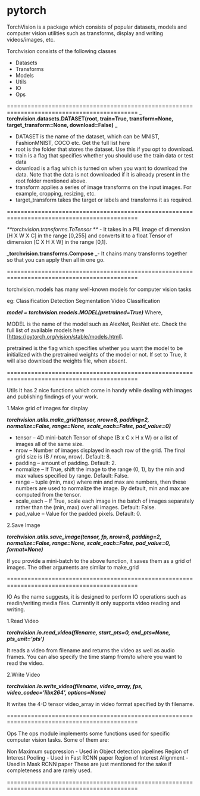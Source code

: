 # pytorch


TorchVision is a package which consists of popular datasets, models and computer vision utilities such as transforms, display and writing videos/images, etc.

Torchvision consists of the following classes

* Datasets
* Transforms
* Models
* Utils
* IO
* Ops

============================================================================================
_
**torchvision.datasets.DATASET(root, train=True, transform=None, target_transform=None, download=False)**
_

* DATASET is the name of the dataset, which can be MNIST, FashionMNIST, COCO etc. Get the full list here
* root is the folder that stores the dataset. Use this if you opt to download.
* train is a flag that specifies whether you should use the train data or test data
* download is a flag which is turned on when you want to download the data. Note that the data is not downloaded if it is already present in the root folder mentioned above.
* transform applies a series of image transforms on the input images. For example, cropping, resizing, etc.
* target_transform takes the target or labels and transforms it as required.

============================================================================================

_**torchvision.transforms.ToTensor **_ - It takes in a PIL image of dimension [H X W X C] in the range [0,255] and converts it to a float Tensor of dimension [C X H X W] in the range [0,1].

_**torchvision.transforms.Compose** _- It chains many transforms together so that you can apply then all in one go.

============================================================================================

torchvision.models has many well-known models for computer vision tasks

eg:
Classification
Detection
Segmentation
Video Classification

_**model = torchvision.models.MODEL(pretrained=True)**_
Where,

MODEL is the name of the model such as AlexNet, ResNet etc. Check the full list of available models here [https://pytorch.org/vision/stable/models.html].

pretrained is the flag which specifies whether you want the model to be initialized with the pretrained weights of the model or not. If set to True, it will also download the weights file, when absent.

============================================================================================

Utils
It has 2 nice functions which come in handy while dealing with images and publishing findings of your work.

1.Make grid of images for display

_**torchvision.utils.make_grid(tensor, nrow=8, padding=2, normalize=False, range=None, scale_each=False, pad_value=0)**_


* tensor – 4D mini-batch Tensor of shape (B x C x H x W) or a list of images all of the same size.
* nrow – Number of images displayed in each row of the grid. The final grid size is (B / nrow, nrow). Default: 8.
* padding – amount of padding. Default: 2.
* normalize – If True, shift the image to the range (0, 1), by the min and max values specified by range. Default: False.
* range – tuple (min, max) where min and max are numbers, then these numbers are used to normalize the image. By default, min and max are computed from the tensor.
* scale_each – If True, scale each image in the batch of images separately rather than the (min, max) over all images. Default: False.
* pad_value – Value for the padded pixels. Default: 0.

2.Save Image

_**torchvision.utils.save_image(tensor, fp, nrow=8, padding=2, normalize=False, range=None, scale_each=False, pad_value=0, format=None)**_

If you provide a mini-batch to the above function, it saves them as a grid of images. The other arguments are similar to make_grid

============================================================================================

IO
As the name suggests, it is designed to perform IO operations such as readin/writing media files. Currently it only supports video reading and writing.

1.Read Video

_**torchvision.io.read_video(filename, start_pts=0, end_pts=None, pts_unit='pts')**_

It reads a video from filename and returns the video as well as audio frames. You can also specify the time stamp from/to where you want to read the video.

2.Write Video 

_**torchvision.io.write_video(filename, video_array, fps, video_codec='libx264', options=None)**_

It writes the 4-D tensor video_array in video format specified by th filename.

============================================================================================

Ops
The ops module implements some functions used for specific computer vision tasks. Some of them are:

Non Maximum suppression - Used in Object detection pipelines
Region of Interest Pooling - Used in Fast RCNN paper
Region of Interest Alignment - Used in Mask RCNN paper
These are just mentioned for the sake if completeness and are rarely used.

============================================================================================
